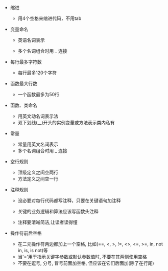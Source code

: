 - 缩进

  - 用4个空格来缩进代码，不用tab

- 变量命名

  - 英语名词表示

  - 多个名词组合时用 _ 连接

- 每行最多字符数

  - 每行最多120个字符

- 函数最大行数

  - 一个函数最多为50行

- 函数、类命名

  - 用英文动名词表示法
  - 双下划线(__)开头的实例变量或方法表示类内私有

- 常量

  - 常量用英文名词表示
  - 多个名词组合时用 _ 连接

- 空行规则

  - 顶级定义之间空两行
  - 方法定义之间空一行

- 注释规则

  - 没必要对每行代码都写注释，只要在关键语句加注释
  - 关键的业务逻辑和算法应该写函数头注释

  - 注释要清晰简洁,让读者读得懂

- 操作符前后空格

  - 在二元操作符两边都加上一个空格, 比如(==, <, >, !=, <>, <=, >=, in, not in, is, is not)等
  - 当'='用于指示关键字参数或默认参数值时, 不要在其两侧使用空格
  - 不要在逗号, 分号, 冒号前面加空格, 但应该在它们后面加(除了在行尾)